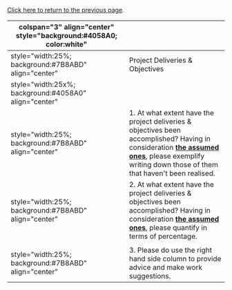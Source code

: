 [Click here to return to the previous
page](Project_Information:template_Ruby_on_Rails_Security_Guide_V2 "wikilink").

| colspan="3" align="center" style="background:\#4058A0; color:white" | <font color="white">**50% REVIEW PROCESS**                                                                                                                                                                                                                                                    |
| ------------------------------------------------------------------- | --------------------------------------------------------------------------------------------------------------------------------------------------------------------------------------------------------------------------------------------------------------------------------------------- |
| style="width:25%; background:\#7B8ABD" align="center"               | Project Deliveries & Objectives                                                                                                                                                                                                                                                               |
| style="width:25x%; background:\#4058A0" align="center"              | <font color="white">**QUESTIONS**                                                                                                                                                                                                                                                             |
| style="width:25%; background:\#7B8ABD" align="center"               | 1\. At what extent have the project deliveries & objectives been accomplished? Having in consideration [**the assumed ones**](OWASP_Summer_of_Code_2008_Applications#The_Ruby_on_Rails_Security_Guide_v2 "wikilink"), please exemplify writing down those of them that haven't been realised. |
| style="width:25%; background:\#7B8ABD" align="center"               | 2\. At what extent have the project deliveries & objectives been accomplished? Having in consideration [**the assumed ones**](OWASP_Summer_of_Code_2008_Applications#The_Ruby_on_Rails_Security_Guide_v2 "wikilink"), please quantify in terms of percentage.                                 |
|                                                                     |                                                                                                                                                                                                                                                                                               |
| style="width:25%; background:\#7B8ABD" align="center"               | 3\. Please do use the right hand side column to provide advice and make work suggestions.                                                                                                                                                                                                     |